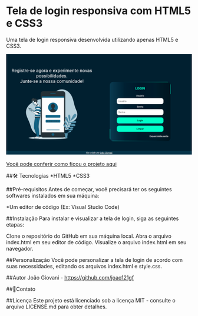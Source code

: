 # Tela de login responsiva com HTML5 e CSS3
Uma tela de login responsiva desenvolvida utilizando apenas HTML5 e CSS3.

![Imagem do projeto](./imagens/tela-login.png)


[Você pode conferir como ficou o projeto aqui](https://joao121gf.github.io/tela-de-login/)


##🛠 Tecnologias
*HTML5
*CSS3




##Pré-requisitos
Antes de começar, você precisará ter os seguintes softwares instalados em sua máquina:

*Um editor de código (Ex: Visual Studio Code)

##Instalação
Para instalar e visualizar a tela de login, siga as seguintes etapas:

Clone o repositório do GitHub em sua máquina local.
Abra o arquivo index.html em seu editor de código.
Visualize o arquivo index.html em seu navegador.

##Personalização
Você pode personalizar a tela de login de acordo com suas necessidades, editando os arquivos index.html e style.css.


##Autor
João Giovani - https://github.com/joao121gf

##💬Contato


##Licença
Este projeto está licenciado sob a licença MIT - consulte o arquivo LICENSE.md para obter detalhes.


